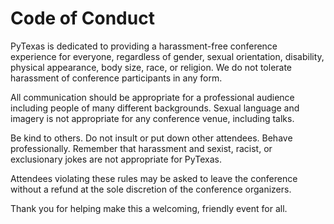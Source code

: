 # Code of Conduct

PyTexas is dedicated to providing a harassment-free conference experience for 
everyone, regardless of gender, sexual orientation, disability, physical 
appearance, body size, race, or religion. We do not tolerate harassment of 
conference participants in any form.

All communication should be appropriate for a professional audience including 
people of many different backgrounds. Sexual language and imagery is not 
appropriate for any conference venue, including talks.

Be kind to others. Do not insult or put down other attendees. Behave 
professionally. Remember that harassment and sexist, racist, or exclusionary 
jokes are not appropriate for PyTexas.

Attendees violating these rules may be asked to leave the conference without a 
refund at the sole discretion of the conference organizers.

Thank you for helping make this a welcoming, friendly event for all.